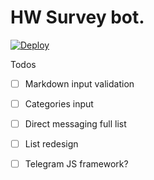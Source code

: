 # HW Survey bot.
[![Deploy](https://www.herokucdn.com/deploy/button.svg)](https://www.heroku.com/deploy?template=https://github.com/vlakam/hwsurveybot)

Todos

- [ ] Markdown input validation
- [ ] Categories input
- [ ] Direct messaging full list
- [ ] List redesign
- [ ] Telegram JS framework?

 
